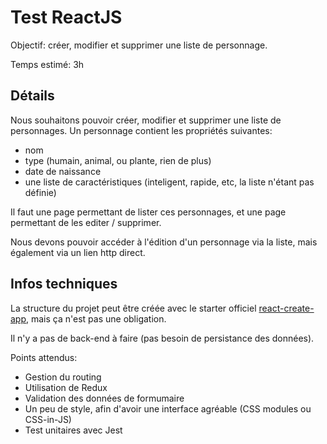 # Test ReactJS

Objectif: créer, modifier et supprimer une liste de personnage.

Temps estimé: 3h

## Détails

Nous souhaitons pouvoir créer, modifier et supprimer une liste de personnages.
Un personnage contient les propriétés suivantes:
 - nom
 - type (humain, animal, ou plante, rien de plus)
 - date de naissance
 - une liste de caractéristiques (inteligent, rapide, etc, la liste n'étant pas définie)

Il faut une page permettant de lister ces personnages, et une page permettant de les editer / supprimer.

Nous devons pouvoir accéder à l'édition d'un personnage via la liste, mais également via un lien http direct.


## Infos techniques

La structure du projet peut être créée avec le starter officiel [react-create-app](https://github.com/facebook/create-react-app), mais ça n'est pas une obligation.

Il n'y a pas de back-end à faire (pas besoin de persistance des données).

Points attendus:

* Gestion du routing
* Utilisation de Redux
* Validation des données de formumaire
* Un peu de style, afin d'avoir une interface agréable (CSS modules ou CSS-in-JS)
* Test unitaires avec Jest